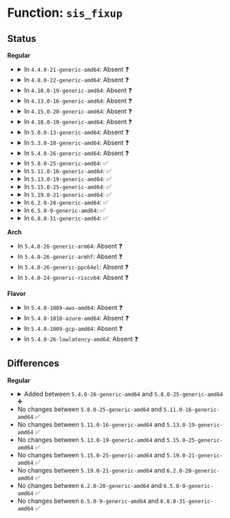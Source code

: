 # Function: <code>sis_fixup</code>

## Status
<b>Regular</b>
<ul>
<li>
<details>
<summary>In <code>4.4.0-21-generic-amd64</code>: Absent ❓</summary>

```json
{
  "name": "sis_fixup",
  "collision_type": "Unique Static",
  "inline_type": "Selective",
  "funcs": [
    {
      "addr": 18446744071585023120,
      "name": "sis_fixup",
      "external": false,
      "loc": "drivers/ata/pata_sis.c:653",
      "file": "drivers/ata/pata_sis.c",
      "inline": "not declared, inlined",
      "caller_inline": [],
      "caller_func": [
        "drivers/ata/pata_sis.c:sis_reinit_one",
        "drivers/ata/pata_sis.c:sis_init_one"
      ]
    }
  ],
  "symbols": [
    {
      "addr": 18446744071585023120,
      "name": "sis_fixup.isra.8",
      "section": ".text",
      "bind": "STB_LOCAL",
      "size": 547
    }
  ]
}
```
</details>
</li>
<li>
<details>
<summary>In <code>4.8.0-22-generic-amd64</code>: Absent ❓</summary>

```json
{
  "name": "sis_fixup",
  "collision_type": "Unique Static",
  "inline_type": "Selective",
  "funcs": [
    {
      "addr": 18446744071585391024,
      "name": "sis_fixup",
      "external": false,
      "loc": "drivers/ata/pata_sis.c:653",
      "file": "drivers/ata/pata_sis.c",
      "inline": "not declared, inlined",
      "caller_inline": [],
      "caller_func": [
        "drivers/ata/pata_sis.c:sis_reinit_one",
        "drivers/ata/pata_sis.c:sis_init_one"
      ]
    }
  ],
  "symbols": [
    {
      "addr": 18446744071585391024,
      "name": "sis_fixup.isra.8",
      "section": ".text",
      "bind": "STB_LOCAL",
      "size": 547
    }
  ]
}
```
</details>
</li>
<li>
<details>
<summary>In <code>4.10.0-19-generic-amd64</code>: Absent ❓</summary>

```json
{
  "name": "sis_fixup",
  "collision_type": "Unique Static",
  "inline_type": "Selective",
  "funcs": [
    {
      "addr": 18446744071585591840,
      "name": "sis_fixup",
      "external": false,
      "loc": "drivers/ata/pata_sis.c:653",
      "file": "drivers/ata/pata_sis.c",
      "inline": "not declared, inlined",
      "caller_inline": [],
      "caller_func": [
        "drivers/ata/pata_sis.c:sis_reinit_one",
        "drivers/ata/pata_sis.c:sis_init_one"
      ]
    }
  ],
  "symbols": [
    {
      "addr": 18446744071585591840,
      "name": "sis_fixup.isra.8",
      "section": ".text",
      "bind": "STB_LOCAL",
      "size": 547
    }
  ]
}
```
</details>
</li>
<li>
<details>
<summary>In <code>4.13.0-16-generic-amd64</code>: Absent ❓</summary>

```json
{
  "name": "sis_fixup",
  "collision_type": "Unique Static",
  "inline_type": "Selective",
  "funcs": [
    {
      "addr": 18446744071585675184,
      "name": "sis_fixup",
      "external": false,
      "loc": "drivers/ata/pata_sis.c:653",
      "file": "drivers/ata/pata_sis.c",
      "inline": "not declared, inlined",
      "caller_inline": [],
      "caller_func": [
        "drivers/ata/pata_sis.c:sis_reinit_one",
        "drivers/ata/pata_sis.c:sis_init_one"
      ]
    }
  ],
  "symbols": [
    {
      "addr": 18446744071585675184,
      "name": "sis_fixup.isra.4",
      "section": ".text",
      "bind": "STB_LOCAL",
      "size": 494
    }
  ]
}
```
</details>
</li>
<li>
<details>
<summary>In <code>4.15.0-20-generic-amd64</code>: Absent ❓</summary>

```json
{
  "name": "sis_fixup",
  "collision_type": "Unique Static",
  "inline_type": "Selective",
  "funcs": [
    {
      "addr": 18446744071586107360,
      "name": "sis_fixup",
      "external": false,
      "loc": "drivers/ata/pata_sis.c:653",
      "file": "drivers/ata/pata_sis.c",
      "inline": "not declared, inlined",
      "caller_inline": [],
      "caller_func": [
        "drivers/ata/pata_sis.c:sis_reinit_one",
        "drivers/ata/pata_sis.c:sis_init_one"
      ]
    }
  ],
  "symbols": [
    {
      "addr": 18446744071586107360,
      "name": "sis_fixup.isra.4",
      "section": ".text",
      "bind": "STB_LOCAL",
      "size": 494
    }
  ]
}
```
</details>
</li>
<li>
<details>
<summary>In <code>4.18.0-10-generic-amd64</code>: Absent ❓</summary>

```json
{
  "name": "sis_fixup",
  "collision_type": "Unique Static",
  "inline_type": "Selective",
  "funcs": [
    {
      "addr": 18446744071586355520,
      "name": "sis_fixup",
      "external": false,
      "loc": "drivers/ata/pata_sis.c:653",
      "file": "drivers/ata/pata_sis.c",
      "inline": "not declared, inlined",
      "caller_inline": [],
      "caller_func": [
        "drivers/ata/pata_sis.c:sis_reinit_one",
        "drivers/ata/pata_sis.c:sis_init_one"
      ]
    }
  ],
  "symbols": [
    {
      "addr": 18446744071586355520,
      "name": "sis_fixup.isra.4",
      "section": ".text",
      "bind": "STB_LOCAL",
      "size": 501
    }
  ]
}
```
</details>
</li>
<li>
<details>
<summary>In <code>5.0.0-13-generic-amd64</code>: Absent ❓</summary>

```json
{
  "name": "sis_fixup",
  "collision_type": "Unique Static",
  "inline_type": "Selective",
  "funcs": [
    {
      "addr": 18446744071586496784,
      "name": "sis_fixup",
      "external": false,
      "loc": "drivers/ata/pata_sis.c:653",
      "file": "drivers/ata/pata_sis.c",
      "inline": "not declared, inlined",
      "caller_inline": [],
      "caller_func": [
        "drivers/ata/pata_sis.c:sis_reinit_one",
        "drivers/ata/pata_sis.c:sis_init_one"
      ]
    }
  ],
  "symbols": [
    {
      "addr": 18446744071586496784,
      "name": "sis_fixup.isra.4",
      "section": ".text",
      "bind": "STB_LOCAL",
      "size": 501
    }
  ]
}
```
</details>
</li>
<li>
<details>
<summary>In <code>5.3.0-18-generic-amd64</code>: Absent ❓</summary>

```json
{
  "name": "sis_fixup",
  "collision_type": "Unique Static",
  "inline_type": "Selective",
  "funcs": [
    {
      "addr": 18446744071586742256,
      "name": "sis_fixup",
      "external": false,
      "loc": "drivers/ata/pata_sis.c:654",
      "file": "drivers/ata/pata_sis.c",
      "inline": "not declared, inlined",
      "caller_inline": [],
      "caller_func": [
        "drivers/ata/pata_sis.c:sis_reinit_one",
        "drivers/ata/pata_sis.c:sis_init_one"
      ]
    }
  ],
  "symbols": [
    {
      "addr": 18446744071586742256,
      "name": "sis_fixup.isra.0",
      "section": ".text",
      "bind": "STB_LOCAL",
      "size": 500
    }
  ]
}
```
</details>
</li>
<li>
<details>
<summary>In <code>5.4.0-26-generic-amd64</code>: Absent ❓</summary>

```json
{
  "name": "sis_fixup",
  "collision_type": "Unique Static",
  "inline_type": "Selective",
  "funcs": [
    {
      "addr": 18446744071586888720,
      "name": "sis_fixup",
      "external": false,
      "loc": "drivers/ata/pata_sis.c:654",
      "file": "drivers/ata/pata_sis.c",
      "inline": "not declared, inlined",
      "caller_inline": [],
      "caller_func": [
        "drivers/ata/pata_sis.c:sis_reinit_one",
        "drivers/ata/pata_sis.c:sis_init_one"
      ]
    }
  ],
  "symbols": [
    {
      "addr": 18446744071586888720,
      "name": "sis_fixup.isra.0",
      "section": ".text",
      "bind": "STB_LOCAL",
      "size": 500
    }
  ]
}
```
</details>
</li>
<li>
<details>
<summary>In <code>5.8.0-25-generic-amd64</code>: ✅</summary>

```c
void sis_fixup(struct pci_dev * pdev, struct sis_chipset * sis)
```

```json
{
  "name": "sis_fixup",
  "collision_type": "Unique Static",
  "inline_type": "No",
  "funcs": [
    {
      "addr": 18446744071587698064,
      "name": "sis_fixup",
      "external": false,
      "loc": "drivers/ata/pata_sis.c:654",
      "file": "drivers/ata/pata_sis.c",
      "inline": "seen, unknown",
      "caller_inline": [],
      "caller_func": [
        "drivers/ata/pata_sis.c:sis_reinit_one",
        "drivers/ata/pata_sis.c:sis_init_one"
      ]
    }
  ],
  "symbols": [
    {
      "addr": 18446744071587698064,
      "name": "sis_fixup",
      "section": ".text",
      "bind": "STB_LOCAL",
      "size": 500
    }
  ]
}
```
</details>
</li>
<li>
<details>
<summary>In <code>5.11.0-16-generic-amd64</code>: ✅</summary>

```c
void sis_fixup(struct pci_dev * pdev, struct sis_chipset * sis)
```

```json
{
  "name": "sis_fixup",
  "collision_type": "Unique Static",
  "inline_type": "No",
  "funcs": [
    {
      "addr": 18446744071587758288,
      "name": "sis_fixup",
      "external": false,
      "loc": "drivers/ata/pata_sis.c:654",
      "file": "drivers/ata/pata_sis.c",
      "inline": "seen, unknown",
      "caller_inline": [],
      "caller_func": [
        "drivers/ata/pata_sis.c:sis_reinit_one",
        "drivers/ata/pata_sis.c:sis_init_one"
      ]
    }
  ],
  "symbols": [
    {
      "addr": 18446744071587758288,
      "name": "sis_fixup",
      "section": ".text",
      "bind": "STB_LOCAL",
      "size": 500
    }
  ]
}
```
</details>
</li>
<li>
<details>
<summary>In <code>5.13.0-19-generic-amd64</code>: ✅</summary>

```c
void sis_fixup(struct pci_dev * pdev, struct sis_chipset * sis)
```

```json
{
  "name": "sis_fixup",
  "collision_type": "Unique Static",
  "inline_type": "No",
  "funcs": [
    {
      "addr": 18446744071587637568,
      "name": "sis_fixup",
      "external": false,
      "loc": "drivers/ata/pata_sis.c:654",
      "file": "drivers/ata/pata_sis.c",
      "inline": "seen, unknown",
      "caller_inline": [],
      "caller_func": [
        "drivers/ata/pata_sis.c:sis_reinit_one",
        "drivers/ata/pata_sis.c:sis_init_one"
      ]
    }
  ],
  "symbols": [
    {
      "addr": 18446744071587637568,
      "name": "sis_fixup",
      "section": ".text",
      "bind": "STB_LOCAL",
      "size": 500
    }
  ]
}
```
</details>
</li>
<li>
<details>
<summary>In <code>5.15.0-25-generic-amd64</code>: ✅</summary>

```c
void sis_fixup(struct pci_dev * pdev, struct sis_chipset * sis)
```

```json
{
  "name": "sis_fixup",
  "collision_type": "Unique Static",
  "inline_type": "No",
  "funcs": [
    {
      "addr": 18446744071588223872,
      "name": "sis_fixup",
      "external": false,
      "loc": "drivers/ata/pata_sis.c:654",
      "file": "drivers/ata/pata_sis.c",
      "inline": "seen, unknown",
      "caller_inline": [],
      "caller_func": [
        "drivers/ata/pata_sis.c:sis_reinit_one",
        "drivers/ata/pata_sis.c:sis_init_one"
      ]
    }
  ],
  "symbols": [
    {
      "addr": 18446744071588223872,
      "name": "sis_fixup",
      "section": ".text",
      "bind": "STB_LOCAL",
      "size": 500
    }
  ]
}
```
</details>
</li>
<li>
<details>
<summary>In <code>5.19.0-21-generic-amd64</code>: ✅</summary>

```c
void sis_fixup(struct pci_dev * pdev, struct sis_chipset * sis)
```

```json
{
  "name": "sis_fixup",
  "collision_type": "Unique Static",
  "inline_type": "No",
  "funcs": [
    {
      "addr": 18446744071589609424,
      "name": "sis_fixup",
      "external": false,
      "loc": "drivers/ata/pata_sis.c:654",
      "file": "drivers/ata/pata_sis.c",
      "inline": "seen, unknown",
      "caller_inline": [],
      "caller_func": [
        "drivers/ata/pata_sis.c:sis_reinit_one",
        "drivers/ata/pata_sis.c:sis_init_one"
      ]
    }
  ],
  "symbols": [
    {
      "addr": 18446744071589609424,
      "name": "sis_fixup",
      "section": ".text",
      "bind": "STB_LOCAL",
      "size": 529
    }
  ]
}
```
</details>
</li>
<li>
<details>
<summary>In <code>6.2.0-20-generic-amd64</code>: ✅</summary>

```c
void sis_fixup(struct pci_dev * pdev, struct sis_chipset * sis)
```

```json
{
  "name": "sis_fixup",
  "collision_type": "Unique Static",
  "inline_type": "No",
  "funcs": [
    {
      "addr": 18446744071591208608,
      "name": "sis_fixup",
      "external": false,
      "loc": "drivers/ata/pata_sis.c:654",
      "file": "drivers/ata/pata_sis.c",
      "inline": "seen, unknown",
      "caller_inline": [],
      "caller_func": [
        "drivers/ata/pata_sis.c:sis_reinit_one",
        "drivers/ata/pata_sis.c:sis_init_one"
      ]
    }
  ],
  "symbols": [
    {
      "addr": 18446744071591208608,
      "name": "sis_fixup",
      "section": ".text",
      "bind": "STB_LOCAL",
      "size": 529
    }
  ]
}
```
</details>
</li>
<li>
<details>
<summary>In <code>6.5.0-9-generic-amd64</code>: ✅</summary>

```c
void sis_fixup(struct pci_dev * pdev, struct sis_chipset * sis)
```

```json
{
  "name": "sis_fixup",
  "collision_type": "Unique Static",
  "inline_type": "No",
  "funcs": [
    {
      "addr": 18446744071591567952,
      "name": "sis_fixup",
      "external": false,
      "loc": "drivers/ata/pata_sis.c:654",
      "file": "drivers/ata/pata_sis.c",
      "inline": "seen, unknown",
      "caller_inline": [],
      "caller_func": [
        "drivers/ata/pata_sis.c:sis_reinit_one",
        "drivers/ata/pata_sis.c:sis_init_one"
      ]
    }
  ],
  "symbols": [
    {
      "addr": 18446744071591567952,
      "name": "sis_fixup",
      "section": ".text",
      "bind": "STB_LOCAL",
      "size": 529
    }
  ]
}
```
</details>
</li>
<li>
<details>
<summary>In <code>6.8.0-31-generic-amd64</code>: ✅</summary>

```c
void sis_fixup(struct pci_dev * pdev, struct sis_chipset * sis)
```

```json
{
  "name": "sis_fixup",
  "collision_type": "Unique Static",
  "inline_type": "No",
  "funcs": [
    {
      "addr": 18446744071591916544,
      "name": "sis_fixup",
      "external": false,
      "loc": "drivers/ata/pata_sis.c:654",
      "file": "drivers/ata/pata_sis.c",
      "inline": "seen, unknown",
      "caller_inline": [],
      "caller_func": [
        "drivers/ata/pata_sis.c:sis_reinit_one",
        "drivers/ata/pata_sis.c:sis_init_one"
      ]
    }
  ],
  "symbols": [
    {
      "addr": 18446744071591916544,
      "name": "sis_fixup",
      "section": ".text",
      "bind": "STB_LOCAL",
      "size": 529
    }
  ]
}
```
</details>
</li>
</ul>
<b>Arch</b>
<ul>
<li>
In <code>5.4.0-26-generic-arm64</code>: Absent ❓
</li>
<li>
In <code>5.4.0-26-generic-armhf</code>: Absent ❓
</li>
<li>
In <code>5.4.0-26-generic-ppc64el</code>: Absent ❓
</li>
<li>
In <code>5.4.0-24-generic-riscv64</code>: Absent ❓
</li>
</ul>
<b>Flavor</b>
<ul>
<li>
<details>
<summary>In <code>5.4.0-1009-aws-amd64</code>: Absent ❓</summary>

```json
{
  "name": "sis_fixup",
  "collision_type": "Unique Static",
  "inline_type": "Selective",
  "funcs": [
    {
      "addr": 18446744071586645808,
      "name": "sis_fixup",
      "external": false,
      "loc": "drivers/ata/pata_sis.c:654",
      "file": "drivers/ata/pata_sis.c",
      "inline": "not declared, inlined",
      "caller_inline": [],
      "caller_func": [
        "drivers/ata/pata_sis.c:sis_reinit_one",
        "drivers/ata/pata_sis.c:sis_init_one"
      ]
    }
  ],
  "symbols": [
    {
      "addr": 18446744071586645808,
      "name": "sis_fixup.isra.0",
      "section": ".text",
      "bind": "STB_LOCAL",
      "size": 500
    }
  ]
}
```
</details>
</li>
<li>
<details>
<summary>In <code>5.4.0-1010-azure-amd64</code>: Absent ❓</summary>

```json
{
  "name": "sis_fixup",
  "collision_type": "Unique Static",
  "inline_type": "Selective",
  "funcs": [
    {
      "addr": 18446744071586514304,
      "name": "sis_fixup",
      "external": false,
      "loc": "drivers/ata/pata_sis.c:654",
      "file": "drivers/ata/pata_sis.c",
      "inline": "not declared, inlined",
      "caller_inline": [],
      "caller_func": [
        "drivers/ata/pata_sis.c:sis_reinit_one",
        "drivers/ata/pata_sis.c:sis_init_one"
      ]
    }
  ],
  "symbols": [
    {
      "addr": 18446744071586514304,
      "name": "sis_fixup.isra.0",
      "section": ".text",
      "bind": "STB_LOCAL",
      "size": 500
    }
  ]
}
```
</details>
</li>
<li>
<details>
<summary>In <code>5.4.0-1009-gcp-amd64</code>: Absent ❓</summary>

```json
{
  "name": "sis_fixup",
  "collision_type": "Unique Static",
  "inline_type": "Selective",
  "funcs": [
    {
      "addr": 18446744071586843280,
      "name": "sis_fixup",
      "external": false,
      "loc": "drivers/ata/pata_sis.c:654",
      "file": "drivers/ata/pata_sis.c",
      "inline": "not declared, inlined",
      "caller_inline": [],
      "caller_func": [
        "drivers/ata/pata_sis.c:sis_reinit_one",
        "drivers/ata/pata_sis.c:sis_init_one"
      ]
    }
  ],
  "symbols": [
    {
      "addr": 18446744071586843280,
      "name": "sis_fixup.isra.0",
      "section": ".text",
      "bind": "STB_LOCAL",
      "size": 500
    }
  ]
}
```
</details>
</li>
<li>
<details>
<summary>In <code>5.4.0-26-lowlatency-amd64</code>: Absent ❓</summary>

```json
{
  "name": "sis_fixup",
  "collision_type": "Unique Static",
  "inline_type": "Selective",
  "funcs": [
    {
      "addr": 18446744071586949392,
      "name": "sis_fixup",
      "external": false,
      "loc": "drivers/ata/pata_sis.c:654",
      "file": "drivers/ata/pata_sis.c",
      "inline": "not declared, inlined",
      "caller_inline": [],
      "caller_func": [
        "drivers/ata/pata_sis.c:sis_reinit_one",
        "drivers/ata/pata_sis.c:sis_init_one"
      ]
    }
  ],
  "symbols": [
    {
      "addr": 18446744071586949392,
      "name": "sis_fixup.isra.0",
      "section": ".text",
      "bind": "STB_LOCAL",
      "size": 500
    }
  ]
}
```
</details>
</li>
</ul>

## Differences
<b>Regular</b>
<ul>
<li>
<details>
<summary>Added between <code>5.4.0-26-generic-amd64</code> and <code>5.8.0-25-generic-amd64</code> ➕</summary>

```c
void sis_fixup(struct pci_dev * pdev, struct sis_chipset * sis)
```
</details>
</li>
<li>
No changes between <code>5.8.0-25-generic-amd64</code> and <code>5.11.0-16-generic-amd64</code> ✅
</li>
<li>
No changes between <code>5.11.0-16-generic-amd64</code> and <code>5.13.0-19-generic-amd64</code> ✅
</li>
<li>
No changes between <code>5.13.0-19-generic-amd64</code> and <code>5.15.0-25-generic-amd64</code> ✅
</li>
<li>
No changes between <code>5.15.0-25-generic-amd64</code> and <code>5.19.0-21-generic-amd64</code> ✅
</li>
<li>
No changes between <code>5.19.0-21-generic-amd64</code> and <code>6.2.0-20-generic-amd64</code> ✅
</li>
<li>
No changes between <code>6.2.0-20-generic-amd64</code> and <code>6.5.0-9-generic-amd64</code> ✅
</li>
<li>
No changes between <code>6.5.0-9-generic-amd64</code> and <code>6.8.0-31-generic-amd64</code> ✅
</li>
</ul>
